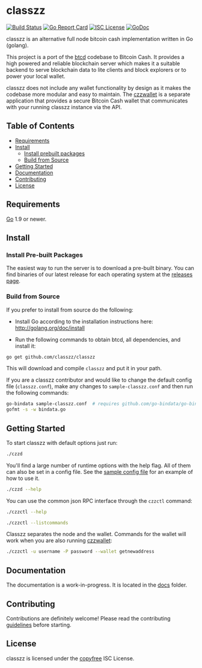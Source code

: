 classzz
====
[![Build Status](https://travis-ci.org/bourbaki-czz/classzz.png?branch=master)](https://travis-ci.org/bourbaki-czz/classzz)
[![Go Report Card](https://goreportcard.com/badge/github.com/classzz/classzz)](https://goreportcard.com/report/github.com/classzz/classzz)
[![ISC License](http://img.shields.io/badge/license-ISC-blue.svg)](http://copyfree.org)
[![GoDoc](https://img.shields.io/badge/godoc-reference-blue.svg)](http://godoc.org/github.com/classzz/classzz)

classzz is an alternative full node bitcoin cash implementation written in Go (golang).

This project is a port of the [btcd](https://github.com/btcsuite/btcd) codebase to Bitcoin Cash. It provides a high powered
and reliable blockchain server which makes it a suitable backend to serve blockchain data to lite clients and block explorers
or to power your local wallet.

classzz does not include any wallet functionality by design as it makes the codebase more modular and easy to maintain. 
The [czzwallet](https://github.com/classzz/czzwallet) is a separate application that provides a secure Bitcoin Cash wallet 
that communicates with your running classzz instance via the API.

## Table of Contents

- [Requirements](#requirements)
- [Install](#install)
  - [Install prebuilt packages](#install-pre-built-packages)
  - [Build from Source](#build-from-source)
- [Getting Started](#getting-started)
- [Documentation](#documentation)
- [Contributing](#contributing)
- [License](#license)

## Requirements

[Go](http://golang.org) 1.9 or newer.

## Install

### Install Pre-built Packages

The easiest way to run the server is to download a pre-built binary. You can find binaries of our latest release for each operating system at the [releases page](https://github.com/classzz/classzz/releases).

### Build from Source

If you prefer to install from source do the following:

- Install Go according to the installation instructions here:
  http://golang.org/doc/install

- Run the following commands to obtain btcd, all dependencies, and install it:

```bash
go get github.com/classzz/classzz
```

This will download and compile `classzz` and put it in your path.

If you are a classzz contributor and would like to change the default config file (`classzz.conf`), make any changes to `sample-classzz.conf` and then run the following commands:

```bash
go-bindata sample-classzz.conf  # requires github.com/go-bindata/go-bindata/
gofmt -s -w bindata.go
```

## Getting Started

To start classzz with default options just run:

```bash
./czzd
```

You'll find a large number of runtime options with the help flag. All of them can also be set in a config file.
See the [sample config file](https://github.com/classzz/classzz/blob/master/sample-classzz.conf) for an example of how to use it.

```bash
./czzd --help
```

You can use the common json RPC interface through the `czzctl` command:

```bash
./czzctl --help

./czzctl --listcommands
```

Classzz separates the node and the wallet. Commands for the wallet will work when you are also running
[czzwallet](https://github.com/classzz/czzwallet):

```bash
./czzctl -u username -P password --wallet getnewaddress
```

## Documentation

The documentation is a work-in-progress.  It is located in the [docs](https://github.com/classzz/classzz/tree/master/docs) folder.

## Contributing

Contributions are definitely welcome! Please read the contributing [guidelines](https://github.com/classzz/classzz/blob/master/docs/code_contribution_guidelines.md) before starting.


## License

classzz is licensed under the [copyfree](http://copyfree.org) ISC License.

